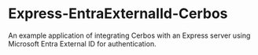 # Express-EntraExternalId-Cerbos
An example application of integrating Cerbos with an Express server using Microsoft Entra External ID for authentication.
